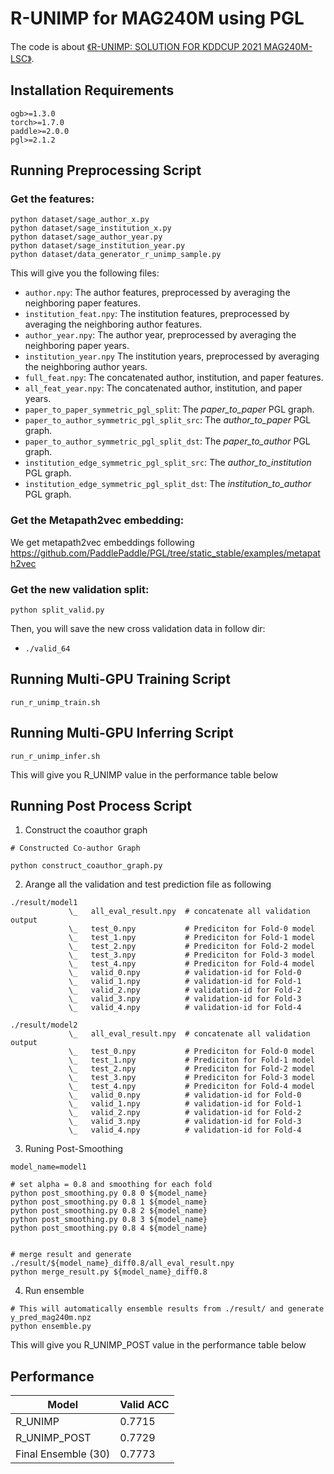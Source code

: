 # R-UNIMP for MAG240M using PGL

The code is about [《R-UNIMP: SOLUTION FOR KDDCUP 2021 MAG240M-LSC》](./R_UniMP__Solution_for_KDDCUP_2021_MAG240M_LSC.pdf). 

## Installation Requirements

```
ogb>=1.3.0
torch>=1.7.0
paddle>=2.0.0
pgl>=2.1.2
```

## Running Preprocessing Script

### Get the features:

```
python dataset/sage_author_x.py
python dataset/sage_institution_x.py
python dataset/sage_author_year.py
python dataset/sage_institution_year.py
python dataset/data_generator_r_unimp_sample.py
```

This will give you the following files:

* `author.npy`: The author features, preprocessed by averaging the neighboring paper features.
* `institution_feat.npy`: The institution features, preprocessed by averaging the neighboring author features.
* `author_year.npy`: The author year, preprocessed by averaging the neighboring paper years.
* `institution_year.npy` The institution years, preprocessed by averaging the neighboring author years.
* `full_feat.npy`: The concatenated author, institution, and paper features.
* `all_feat_year.npy`: The concatenated author, institution, and paper years.
* `paper_to_paper_symmetric_pgl_split`: The *paper_to_paper* PGL graph.
* `paper_to_author_symmetric_pgl_split_src`: The *author_to_paper* PGL graph.
* `paper_to_author_symmetric_pgl_split_dst`: The *paper_to_author* PGL graph.
* `institution_edge_symmetric_pgl_split_src`: The *author_to_institution* PGL graph.
* `institution_edge_symmetric_pgl_split_dst`: The *institution_to_author* PGL graph.

### Get the Metapath2vec embedding:

We get metapath2vec embeddings following https://github.com/PaddlePaddle/PGL/tree/static_stable/examples/metapath2vec 

### Get the new validation split:

```
python split_valid.py
```

Then, you will save the new cross validation data in follow dir:
* `./valid_64`

## Running Multi-GPU Training Script

```
run_r_unimp_train.sh
```

## Running Multi-GPU Inferring Script
```
run_r_unimp_infer.sh
```
This will give you R_UNIMP value in the performance table below 

## Running Post Process Script

1. Construct the coauthor graph
```
# Constructed Co-author Graph

python construct_coauthor_graph.py

```

2. Arange all the validation and test prediction file as following  

```
./result/model1
             \_   all_eval_result.npy  # concatenate all validation output
             \_   test_0.npy           # Prediciton for Fold-0 model 
             \_   test_1.npy           # Prediciton for Fold-1 model 
             \_   test_2.npy           # Prediciton for Fold-2 model 
             \_   test_3.npy           # Prediciton for Fold-3 model 
             \_   test_4.npy           # Prediciton for Fold-4 model 
             \_   valid_0.npy          # validation-id for Fold-0
             \_   valid_1.npy          # validation-id for Fold-1
             \_   valid_2.npy          # validation-id for Fold-2
             \_   valid_3.npy          # validation-id for Fold-3
             \_   valid_4.npy          # validation-id for Fold-4

./result/model2
             \_   all_eval_result.npy  # concatenate all validation output
             \_   test_0.npy           # Prediciton for Fold-0 model 
             \_   test_1.npy           # Prediciton for Fold-1 model 
             \_   test_2.npy           # Prediciton for Fold-2 model 
             \_   test_3.npy           # Prediciton for Fold-3 model 
             \_   test_4.npy           # Prediciton for Fold-4 model 
             \_   valid_0.npy          # validation-id for Fold-0
             \_   valid_1.npy          # validation-id for Fold-1
             \_   valid_2.npy          # validation-id for Fold-2
             \_   valid_3.npy          # validation-id for Fold-3
             \_   valid_4.npy          # validation-id for Fold-4
```

3. Runing Post-Smoothing

```
model_name=model1

# set alpha = 0.8 and smoothing for each fold
python post_smoothing.py 0.8 0 ${model_name} 
python post_smoothing.py 0.8 1 ${model_name} 
python post_smoothing.py 0.8 2 ${model_name}
python post_smoothing.py 0.8 3 ${model_name} 
python post_smoothing.py 0.8 4 ${model_name} 


# merge result and generate ./result/${model_name}_diff0.8/all_eval_result.npy
python merge_result.py ${model_name}_diff0.8

```

4. Run ensemble

```
# This will automatically ensemble results from ./result/ and generate y_pred_mag240m.npz 
python ensemble.py
```


This will give you R_UNIMP_POST value in the performance table below 


## Performance

| Model       |  Valid ACC | 
| ----------- | ---------------| 
| R_UNIMP        | 0.7715      | 
| R_UNIMP_POST   | 0.7729      | 
| Final Ensemble (30)| 0.7773      |
